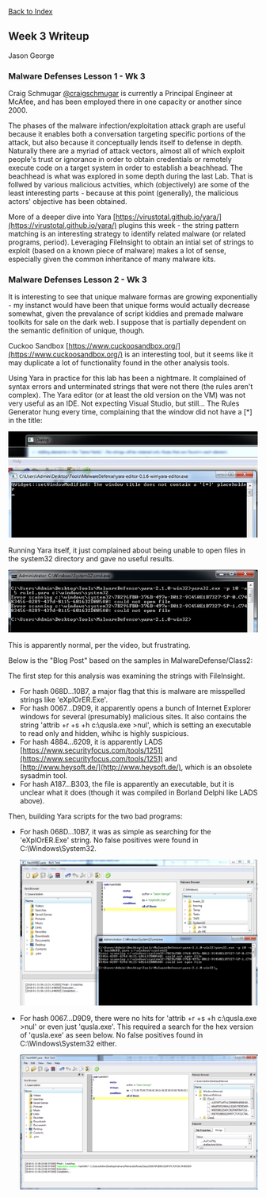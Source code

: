 [Back to Index](https://jaegermeiste.github.io/DefenseAgainstTheDarkArts/)

## Week 3 Writeup

Jason George

### Malware Defenses Lesson 1 - Wk 3

Craig Schmugar [@craigschmugar](https://twitter.com/craigschmugar) is currently a Principal Engineer at McAfee, and has been employed there in one capacity or another since 2000.

The phases of the malware infection/exploitation attack graph are useful because it enables both a conversation targeting specific portions of the attack, but also because it conceptually lends itself to defense in depth. Naturally there are a myriad of attack vectors, almost all of which exploit people's trust or ignorance in order to obtain credentials or remotely execute code on a target system in order to establish a beachhead. The beachhead is what was explored in some depth during the last Lab. That is follwed by various malicious actvities, which (objectively) are some of the least interesting parts - because at this point (generally), the malicious actors' objective has been obtained.

More of a deeper dive into Yara [https://virustotal.github.io/yara/](https://virustotal.github.io/yara/) plugins this week - the string pattern matching is an interesting strategy to identify related malware (or related programs, period). Leveraging FileInsight to obtain an intial set of strings to exploit (based on a known piece of malware) makes a lot of sense, especially given the common inheritance of many malware kits.

### Malware Defenses Lesson 2 - Wk 3

It is interesting to see that unique malware formas are growing exponentially - my instanct would have been that unique forms would actually decrease somewhat, given the prevalance of script kiddies and premade malware toolkits for sale on the dark web. I suppose that is partially dependent on the semantic definition of unique, though.

Cuckoo Sandbox [https://www.cuckoosandbox.org/](https://www.cuckoosandbox.org/) is an interesting tool, but it seems like it may duplicate a lot of functionality found in the other analysis tools.

Using Yara in practice for this lab has been a nightmare. It complained of syntax errors and unterminated strings that were not there (the rules aren't complex). The Yara editor (or at least the old version on the VM) was not very useful as an IDE. Not expecting Visual Studio, but still... The Rules Generator hung every time, complaining that the window did not have a \[\*\] in the title:

<img src="YaraEditorSucks.PNG" alt="">

Running Yara itself, it just complained about being unable to open files in the system32 directory and gave no useful results.

<img src="YaraPain.PNG" alt="">

This is apparently normal, per the video, but frustrating.

Below is the "Blog Post" based on the samples in MalwareDefense/Class2:

The first step for this analysis was examining the strings with FileInsight.

- For hash 068D...10B7, a major flag that this is malware are misspelled strings like 'eXplOrER.Exe'.
- For hash 0067...D9D9, it apparently opens a bunch of Internet Explorer windows for several (presumably) malicious sites. It also contains the string 'attrib +r +s +h c:\qusla.exe >nul', which is setting an executable to read only and hidden, whihc is highly suspicious.
- For hash 4884...6209, it is apparently LADS [https://www.securityfocus.com/tools/1251](https://www.securityfocus.com/tools/1251) and [http://www.heysoft.de/](http://www.heysoft.de/), which is an obsolete sysadmin tool.
- For hash A187...B303, the file is apparently an executable, but it is unclear what it does (though it was compiled in Borland Delphi like LADS above).

Then, building Yara scripts for the two bad programs:
- For hash 068D...10B7, it was as simple as searching for the 'eXplOrER.Exe' string. No false positives were found in C:\Windows\System32.

  <img src="hash068D.PNG" alt="">

- For hash 0067...D9D9, there were no hits for 'attrib +r +s +h c:\\qusla.exe >nul' or even just 'qusla.exe'. This required a search for the hex version of 'qusla.exe' as seen below. No false positives found in C:\Windows\System32 either.

  <img src="hash0067.PNG" alt="">
